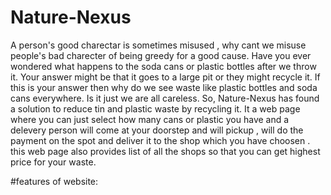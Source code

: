 # Nature-Nexus
A person's good charectar is sometimes misused , why cant we misuse people's bad charecter of being greedy for a good cause.
Have you ever wondered what happens to the soda cans or plastic bottles after we throw it. Your answer might be that it goes to a large pit or they might recycle it. If this is your answer then why do we see waste like plastic bottles and soda cans everywhere. Is it just we are all careless.
So, Nature-Nexus has found a solution to reduce tin and plastic waste by recycling it. It a web page where you can just select how many cans or plastic you have and a delevery person will come at your doorstep and will pickup , will do the payment on the spot  and deliver it to the shop which you have choosen . this web page also provides list of all the shops so that you can get highest price for your waste.

#features of website:
